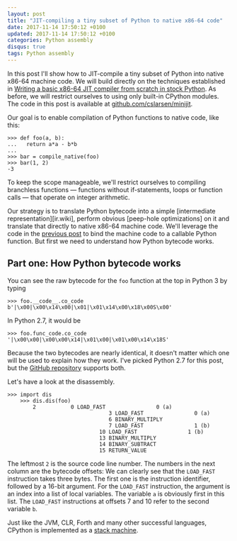 ```yaml
---
layout: post
title: "JIT-compiling a tiny subset of Python to native x86-64 code"
date: 2017-11-14 17:50:12 +0100
updated: 2017-11-14 17:50:12 +0100
categories: Python assembly
disqus: true
tags: Python assembly
---
```


In this post I'll show how to JIT-compile a tiny subset of Python into native
x86-64 machine code. We will build directly on the techniques established in
[Writing a basic x86-64 JIT compiler from scratch in stock
Python][previous-post]. As before, we will restrict ourselves to using only
built-in CPython modules. The code in this post is available at
[github.com/cslarsen/minijit][minijit.github].

Our goal is to enable compilation of Python functions to native code, like
this:

    >>> def foo(a, b):
    ...   return a*a - b*b
    ...
    >>> bar = compile_native(foo)
    >>> bar(1, 2)
    -3

To keep the scope manageable, we'll restrict ourselves to compiling branchless
functions — functions without if-statements, loops or function calls — that
operate on integer arithmetic.

Our strategy is to translate Python bytecode into a simple [intermediate
representation][ir.wiki], perform obvious [peep-hole optimizations] on it and
translate that directly to native x86-64 machine code. We'll leverage the code
in the [previous post][previous-post] to bind the machine code to a callable
Python function. But first we need to understand how Python bytecode works.

Part one: How Python bytecode works
-----------------------------------

You can see the raw bytecode for the `foo` function at the top in Python 3 by
typing

    >>> foo.__code__.co_code
    b'|\x00|\x00\x14\x00|\x01|\x01\x14\x00\x18\x00S\x00'

In Python 2.7, it would be

    >>> foo.func_code.co_code
    '|\x00\x00|\x00\x00\x14|\x01\x00|\x01\x00\x14\x18S'

Because the two bytecodes are nearly identical, it doesn't matter which one
will be used to explain how they work. I've picked Python 2.7 for this post,
but the [GitHub repository][minijit.github] supports both.

Let's have a look at the disassembly.

    >>> import dis
		>>> dis.dis(foo)
			2           0 LOAD_FAST                0 (a)
									3 LOAD_FAST                0 (a)
									6 BINARY_MULTIPLY
									7 LOAD_FAST                1 (b)
								 10 LOAD_FAST                1 (b)
								 13 BINARY_MULTIPLY
								 14 BINARY_SUBTRACT
								 15 RETURN_VALUE

The leftmost `2` is the source code line number. The numbers in the next column
are the bytecode offsets: We can clearly see that the `LOAD_FAST` instruction
takes three bytes. The first one is the instruction identifier, followed by a
16-bit argument. For the `LOAD_FAST` instruction, the argument is an index into
a list of local variables. The variable `a` is obviously first in this list.
The `LOAD_FAST` instructions at offsets 7 and 10 refer to the second variable
`b`.

Just like the JVM, CLR, Forth and many other successful languages, CPython is
implemented as a [stack machine][stack-machine].


[constant-folding]: https://en.wikipedia.org/wiki/Constant_folding
[cpython-eval]: https://github.com/python/cpython/blob/1896793/Python/ceval.c#L1055
[github]: https://github.com/cslarsen/minijit
[hn.front]: https://news.ycombinator.com/front?day=2017-11-09
[hn]: https://news.ycombinator.com/item?id=15665581
[minijit.github]: https://github.com/cslarsen/minijit
[mj.github]: https://github.com/cslarsen/minijit
[nasm]: http://www.nasm.us
[previous-post]: /post/python-jit/
[registers.wiki]: https://en.wikipedia.org/wiki/Processor_register
[stack-machine]: https://en.wikipedia.org/wiki/Stack_machine
[stack-register.wiki]: https://en.wikipedia.org/wiki/Stack_register
